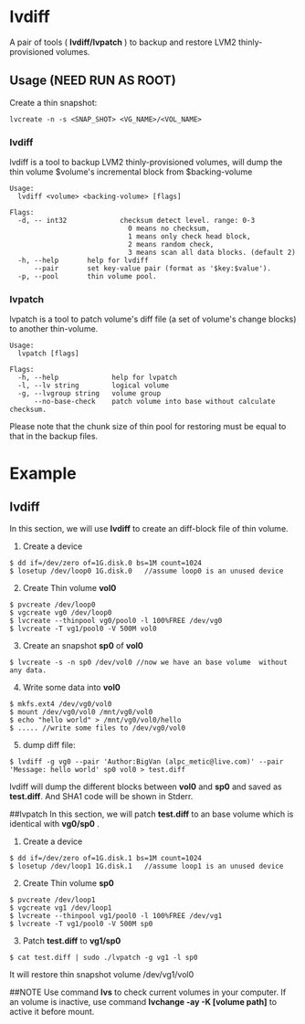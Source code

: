 # lvdiff

A pair of tools ( __lvdiff/lvpatch__ ) to backup and restore LVM2 thinly-provisioned volumes.


## Usage (__NEED RUN AS ROOT__)

Create a thin snapshot:   
    
	lvcreate -n -s <SNAP_SHOT> <VG_NAME>/<VOL_NAME>

### lvdiff
lvdiff is a tool to backup LVM2 thinly-provisioned volumes, will dump the thin volume $volume's incremental block from $backing-volume  

```
Usage:
  lvdiff <volume> <backing-volume> [flags]

Flags:
  -d, -- int32             checksum detect level. range: 0-3 
							 0 means no checksum, 
							 1 means only check head block, 
							 2 means random check, 
							 3 means scan all data blocks. (default 2)
  -h, --help       help for lvdiff
      --pair	   set key-value pair (format as '$key:$value').
  -p, --pool       thin volume pool.
```


### lvpatch
lvpatch is a tool to patch volume's diff file (a set of volume's change blocks) to another thin-volume.  

```
Usage:
  lvpatch [flags]

Flags:
  -h, --help             help for lvpatch
  -l, --lv string        logical volume
  -g, --lvgroup string   volume group
      --no-base-check    patch volume into base without calculate checksum.
```

Please note that the chunk size of thin pool for restoring must be equal to that in the backup files.

# Example

## lvdiff 
In this section, we  will use __lvdiff__ to create an diff-block file of thin volume.

1. Create a device
```
$ dd if=/dev/zero of=1G.disk.0 bs=1M count=1024
$ losetup /dev/loop0 1G.disk.0   //assume loop0 is an unused device
```
2. Create Thin volume __vol0__
```
$ pvcreate /dev/loop0
$ vgcreate vg0 /dev/loop0
$ lvcreate --thinpool vg0/pool0 -l 100%FREE /dev/vg0
$ lvcreate -T vg1/pool0 -V 500M vol0
```
3. Create an snapshot __sp0__ of __vol0__
```
$ lvcreate -s -n sp0 /dev/vol0 //now we have an base volume  without any data.
```
4. Write some data into __vol0__
```
$ mkfs.ext4 /dev/vg0/vol0
$ mount /dev/vg0/vol0 /mnt/vg0/vol0
$ echo "hello world" > /mnt/vg0/vol0/hello
$ ..... //write some files to /dev/vg0/vol0
```
5. dump diff file:
```
$ lvdiff -g vg0 --pair 'Author:BigVan (alpc_metic@live.com)' --pair 'Message: hello world' sp0 vol0 > test.diff
```
lvdiff will dump the different blocks between __vol0__ and __sp0__ and saved as __test.diff__. And SHA1 code will be shown in Stderr.

##lvpatch
In this  section, we will patch __test.diff__ to an base volume which is identical with __vg0/sp0__ .
1. Create a device
```
$ dd if=/dev/zero of=1G.disk.1 bs=1M count=1024
$ losetup /dev/loop1 1G.disk.1   //assume loop1 is an unused device
```
2. Create Thin volume __sp0__
```
$ pvcreate /dev/loop1
$ vgcreate vg1 /dev/loop1
$ lvcreate --thinpool vg1/pool0 -l 100%FREE /dev/vg1
$ lvcreate -T vg1/pool0 -V 500M sp0 
```
3. Patch __test.diff__ to __vg1/sp0__
```
$ cat test.diff | sudo ./lvpatch -g vg1 -l sp0
``` 
  It will restore thin snapshot volume /dev/vg1/vol0
  
##NOTE
Use command __lvs__ to check current volumes in your computer. If an volume is inactive, use command __lvchange -ay -K [volume path]__ to active it before mount.


